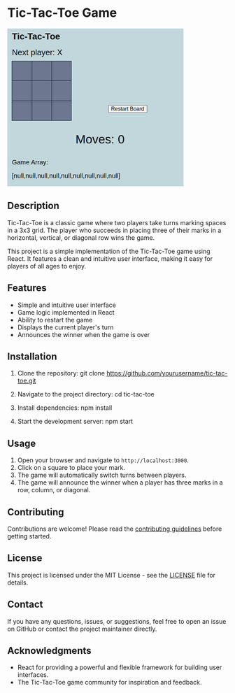 # Tic-Tac-Toe Game

![Tic-Tac-Toe Game Screenshot](./tictactoe.png)

## Description

Tic-Tac-Toe is a classic game where two players take turns marking spaces in a 3x3 grid. The player who succeeds in placing three of their marks in a horizontal, vertical, or diagonal row wins the game.

This project is a simple implementation of the Tic-Tac-Toe game using React. It features a clean and intuitive user interface, making it easy for players of all ages to enjoy.

## Features

- Simple and intuitive user interface
- Game logic implemented in React
- Ability to restart the game
- Displays the current player's turn
- Announces the winner when the game is over

## Installation

1. Clone the repository:
git clone https://github.com/yourusername/tic-tac-toe.git

2. Navigate to the project directory:
cd tic-tac-toe

3. Install dependencies:
npm install

4. Start the development server:
npm start


## Usage

1. Open your browser and navigate to `http://localhost:3000`.
2. Click on a square to place your mark.
3. The game will automatically switch turns between players.
4. The game will announce the winner when a player has three marks in a row, column, or diagonal.

## Contributing

Contributions are welcome! Please read the [contributing guidelines](./CONTRIBUTING.md) before getting started.

## License

This project is licensed under the MIT License - see the [LICENSE](./LICENSE) file for details.

## Contact

If you have any questions, issues, or suggestions, feel free to open an issue on GitHub or contact the project maintainer directly.

## Acknowledgments

- React for providing a powerful and flexible framework for building user interfaces.
- The Tic-Tac-Toe game community for inspiration and feedback.